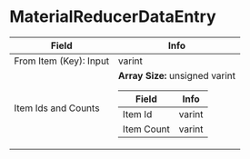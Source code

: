 # MaterialReducerDataEntry

<table><thead><tr><th>Field</th><th>Info</th></tr></thead><tbody>
<tr><td>From Item (Key): Input</td><td>varint</td></tr>
<tr><td>Item Ids and Counts</td><td><b>Array Size:</b> unsigned varint
  <table><thead><tr><th>Field</th><th>Info</th></tr></thead><tbody>
  <tr><td>Item Id</td><td>varint</td></tr>
  <tr><td>Item Count</td><td>varint</td></tr>
  </tbody></table></td></tr>
</tbody></table>